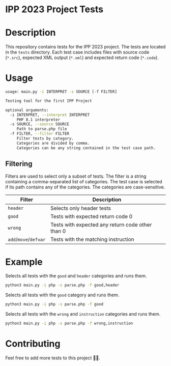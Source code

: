 # IPP 2023 Project Tests

# Description

This repository contains tests for the IPP 2023 project. The tests are located
in the `tests` directory. Each test case includes files with source
code (`*.src`), expected XML output (`*.xml`) and expected return
code (`*.code`).

# Usage

```bash
usage: main.py -i INTERPRET -s SOURCE [-f FILTER]

Testing tool for the first IPP Project

optional arguments:
  -i INTERPRET, --interpret INTERPRET
     PHP 8.1 interpreter
  -s SOURCE, --source SOURCE
     Path to parse.php file
  -f FILTER, --filter FILTER
     Filter tests by category. 
     Categories are divided by comma. 
     Categories can be any string contained in the test case path.
```

## Filtering

Filters are used to select only a subset of tests. The filter is a string
containing a comma-separated list of categories. The test case is selected if
its path contains any of the categories. The categories are case-sensitive.

| Filter                | Description                                      |
|-----------------------|--------------------------------------------------|
| `header`              | Selects only header tests                        |
| `good`                | Tests with expected return code 0                |
| `wrong`               | Tests with expected any return code other than 0 |
| `add`/`move`/`defvar` | Tests with the matching instruction              |

# Example

Selects all tests with the `good` and `header` categories and runs them.

```bash
python3 main.py -i php -s parse.php -f good,header
```

Selects all tests with the `good` category and runs them.

```bash
python3 main.py -i php -s parse.php -f good
```

Selects all tests with the `wrong` and `instruction` categories and runs them.

```bash
python3 main.py -i php -s parse.php -f wrong,instruction
```

# Contributing

Feel free to add more tests to this project 🧑‍💻.